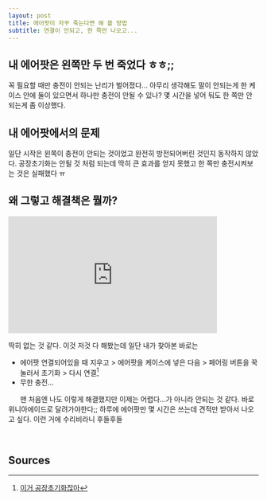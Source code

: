 ```yaml
---
layout: post
title: 에어팟이 자꾸 죽는다면 해 볼 방법
subtitle: 연결이 안되고, 한 쪽만 나오고...
---
```


## 내 에어팟은 왼쪽만 두 번 죽었다 ㅎㅎ;;
꼭 필요할 때만 충전이 안되는 난리가 벌어졌다... 아무리 생각해도 말이 안되는게 한 케이스 안에 둘이 있으면서 하나만 충전이 안될 수 있나? 몇 시간을 넣어 둬도 한 쪽만 안되는게 좀 이상했다.
&nbsp; &nbsp; &nbsp;
## 내 에어팟에서의 문제
일단 시작은 왼쪽이 충전이 안되는 것이었고 완전히 방전되어버린 것인지 동작하지 않았다. 공장초기화는 안될 것 처럼 되는데 딱히 큰 효과를 얻지 못했고 한 쪽만 충전시켜보는 것은 실패했다 ㅠ&nbsp; &nbsp; &nbsp;
## 왜 그렇고 해결책은 뭘까?
<iframe src="https://jjalbot.com/embed/aYow8lwKz" width="420px" height="235px" frameborder="0" via="Jjalbot__embed" allowfullscreen></iframe><p><a href="https://jjalbot.com/jjals/aYow8lwKz"></a></p>
딱히 없는 것 같다. 이것 저것 다 해봤는데 일단 내가 찾아본 바로는 &nbsp; &nbsp; &nbsp;

* 에어팟 연결되어있을 때 지우고 > 에어팟을 케이스에 넣은 다음 > 페어링 버튼을 꾹 눌러서 초기화 > 다시 연결[^1]
* 무한 충전...

&nbsp; &nbsp; &nbsp;
맨 처음엔 나도 이렇게 해결했지만 이제는 어렵다...가 아니라 안되는 것 같다. 바로 위니아에이드로 달려가야한다;; 하루에 에어팟만 몇 시간은 쓰는데 견적만 받아서 나오고 싶다. 이런 거에 수리비라니 후들후들

&nbsp;&nbsp;&nbsp;&nbsp;&nbsp;
## Sources
[^1]: [이거 공장초기화잖아](https://www.reddit.com/r/airpods/comments/bn5zw8/airpods_flashing_green_light_and_right_airpod_not/)
